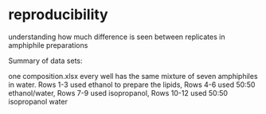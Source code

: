 # reproducibility
understanding how much difference is seen between replicates in amphiphile preparations

Summary of data sets:

one composition.xlsx every well has the same mixture of seven amphiphiles in water. Rows 1-3 used ethanol to prepare the lipids, Rows 4-6 used 50:50 ethanol/water, Rows 7-9 used isopropanol, Rows 10-12 used 50:50 isopropanol water 
